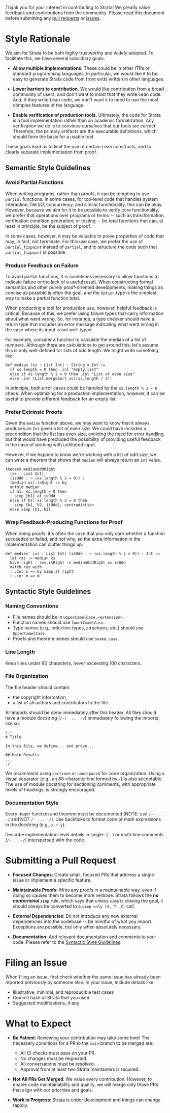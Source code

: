Thank you for your interest in contributing to Strata! We greatly value
feedback and contributions from the community. Please read this
document before submitting any [pull
requests](#submitting-a-pull-request) or [issues](#filing-an-issue).

# Style Rationale

We aim for Strata to be both highly trustworthy and widely adopted. To
facilitate this, we have several subsidiary goals.

* **Allow multiple implementations.** These could be in other ITPs or
standard programming languages. In particular, we would like it to be
easy to generate Strata code from front ends written in other languages.

* **Lower barriers to contribution.** We would like contribution from a
broad community of users, and don't want to insist that they write Lean
code. And, if they write Lean code, we don't want it to need to use the
most complex features of the language.

* **Enable verification of production tools.** Ultimately, the code for
Strata is a tool implementation rather than an academic formalization.
Any verification we do is to convince ourselves that our tools are correct
Therefore, the primary artifacts are the executable definitions, which
should form the basis for a usable tool.

These goals lead us to limit the use of certain Lean constructs, and to
clearly separate implementation from proof.

## Semantic Style Guidelines

### Avoid Partial Functions

When writing programs, rather than proofs, it can be tempting to use
`partial` functions. In some cases, for top-level code that handles
system interaction, file I/O, concurrency, and similar functionality,
this can be okay. However, because we aim for it to be possible to
verify core functionality, we prefer that operations over programs or
terms -- such as transformation, verification condition generation, or
testing -- be total functions that can, at least in principle, be the
subject of proof.

In some cases, however, it may be valuable to prove properties of code
that may, in fact, not terminate. For this use case, we prefer the use
of `partial_fixpoint` instead of `partial`, and to structure the code
such that `partial_fixpoint` is possible.

### Produce Feedback on Failure

To avoid partial functions, it is sometimes necessary to allow functions
to indicate failure or the lack of a useful result.  When constructing
formal semantics and other purely proof-oriented developments, making
things as concise as possible is often the goal, and the `Option` type
is the simplest way to make a partial function total.

When producting a tool for production use, however, helpful feedback is
critical. Because of this, we prefer using failure types that carry
information about what went wrong. So, for instance, a type checker
should have a return type that includes an error message indicating what
went wrong in the case where its input is not well-typed.

For example, consider a function to calculate the median of a list of
numbers. Although there are calculations to get around this, let's
assume this is only well-defined for lists of odd length. We might write
something like:

```lean
def median (xs : List Int) : String ⊕ Int :=
  if xs.length = 0 then .inl "Empty list"
  else if xs.length % 2 = 0 then .inl "List of even size"
  else .inr (List.mergeSort xs)[xs.length / 2]!
```

In principle, both error cases could be handled by the `xs.length % 2 =
0` check. When optimizing for a production implementation, however, it
can be useful to provide different feedback for an empty list.

### Prefer Extrinsic Proofs

Given the `median` function above, we may want to know that it always
produces an `Int` given a list of even size. We could have included a
precondition that the list has even size, avoiding the need for error
handling, but that would have precluded the possibility of providing
useful feedback in the case of working with unfiltered input.

However, if we happen to know we're working with a list of odd size,
we can write a theorem that shows that `median` will always return an
`Int` value.

```lean
theorem medianOddRight
  (xs : List Int)
  (isOdd : ¬ (xs.length % 2 = 0)) :
  (median xs).isRight := by
  unfold median
  if h1: xs.length = 0 then
    simp [h1] at isOdd
  else if h2: xs.length % 2 = 0 then
    simp [h1, h2, isOdd]; contradiction
  else simp [h1, h2]
```

### Wrap Feedback-Producing Functions for Proof

When doing proofs, it's often the case that you only care whether a
function succeeded or failed, and not why, so the extra information in
the implementation can clutter things up.

```lean
def median' (xs : List Int) (isOdd : ¬ (xs.length % 2 = 0)) : Int :=
  let res := median xs
  have right : res.isRight := medianOddRight xs isOdd
  match res with
  | .inl s => by simp at right
  | .inr m => m
```

## Syntactic Style Guidelines

### Naming Conventions

* File names should be in `UpperCamelCase.<extension>`.
* Function names should use `lowerCamelCase`.
* Type names (e.g., inductive types, structures, etc.) should use
  `UpperCamelCase`.
* Proofs and theorem names should use `snake_case`.

### Line Length

Keep lines under 80 characters, never exceeding 100 characters.

### File Organization

The file header should contain:
* the copyright information,
* a list of all authors and contributors to the file.

All imports should be done immediately after this header. All files
should have a module docstring (`/-!  ... -/`) immediately following
the imports, like so:

```
/-!
# Title

In this file, we define... and prove...

## Main Results
...
-/
```

We recommend using `section`s or `namespace`s for code
organization. Using a visual separator (e.g., an 80-character line
formed by `-`) is also acceptable. The use of module docstring for
sectioning comments, with appropriate levels of headings, is strongly
encouraged.

### Documentation Style

Every major function and theorem must be documented (NOTE: use `/--
... -/` and NOT `/- ... -/`). Use backticks to format code or math
expressions in the docstring (e.g., `x + y`).

Describe implementation-level details in single- (`--`) or multi-line
comments (`/- .. -/`) interspersed with the code.

# Submitting a Pull Request

* **Focused Changes**: Create small, focused PRs that address a single
issue or implement a specific feature.

* **Maintainable Proofs**: Write any proofs in a maintainable way,
even if doing so causes them to become more verbose. Strata follows the
***no nonterminal `simp`*** rule, which says that unless `simp` is
closing the goal, it should always be converted to a `simp only [X, Y,
Z]` call.

* **External Dependencies**: Do not introduce any new external
dependencies into the codebase -- be mindful of what you
import. Exceptions are possible, but only when absolutely necessary.

* **Documentation**: Add relevant documentation and comments to your
code. Please refer to the [Syntactic Style
Guidelines](#syntactic-style-guidelines).

# Filing an Issue

When filing an issue, first check whether the same issue has already
been reported previously by someone else. In your issue, include
details like:

* Illustrative, minimal, and reproducible test cases
* Commit hash of Strata that you used
* Suggested modifications, if any

# What to Expect

* **Be Patient**: Reviewing your contribution may take some time!
   The necessary conditions for a PR to the `main` branch to be merged are:
    - All CI checks must pass on your PR.
    - No changes must be requested.
    - All conversations must be resolved.
    - Approval from at least two Strata maintainers is required.

* **Not All PRs Get Merged**: We value every contribution. However, to
enable code maintainability and quality, we will merge only those PRs
that align with our priorities and goals.

* **Work in Progress**: Strata is under development and things can
change rapidly.
